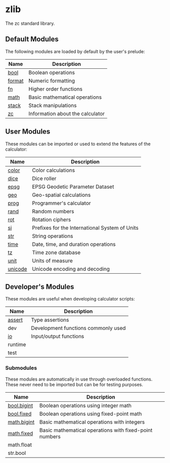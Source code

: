 # zlib

The zc standard library.

## Default Modules

The following modules are loaded by default by the user's prelude:

| Name                           | Description
|--------------------------------|--------------------------------------
| [bool](zlib/bool.md)           | Boolean operations
| [format](zlib/format.md)       | Numeric formatting
| [fn](zlib/fn.md)               | Higher order functions
| [math](zlib/math.md)           | Basic mathematical operations
| [stack](zlib/stack.md)         | Stack manipulations
| [zc](zlib/zc.md)               | Information about the calculator

## User Modules

These modules can be imported or used to extend the features of the
calculator:

| Name                           | Description
|--------------------------------|----------------------------------------
| [color](zlib/color.md)         | Color calculations
| [dice](zlib/dice.md)           | Dice roller
| [epsg](zlib/epsg.md)           | EPSG Geodetic Parameter Dataset
| [geo](zlib/geo.md)             | Geo-spatial calculations
| [prog](zlib/prog.md)           | Programmer's calculator
| [rand](zlib/rand.md)           | Random numbers
| [rot](zlib/rot.md)             | Rotation ciphers
| [si](zlib/si.md)               | Prefixes for the International System of Units
| [str](zlib/str.md)             | String operations
| [time](zlib/time.md)           | Date, time, and duration operations
| [tz](zlib/tz.md)               | Time zone database
| [unit](zlib/unit.md)           | Units of measure
| [unicode](zlib/unicode.md)     | Unicode encoding and decoding

## Developer's Modules

These modules are useful when developing calculator scripts:

| Name                           | Description
|--------------------------------|----------------------------------------
| [assert](zlib/assert.md)       | Type assertions
| dev                            | Development functions commonly used
| [io](zlib/io.md)               | Input/output functions
| runtime                        |
| test                           |

### Submodules

These modules are automatically in use through overloaded functions. These
never need to be imported but can be for testing purposes.

| Name                               | Description
|------------------------------------|----------------------------------------
| [bool.bigint](zlib/bool-bigint.md) | Boolean operations using integer math
| [bool.fixed](zlib/bool-fixed.md)   | Boolean operations using fixed-point math
| [math.bigint](zlib/math-bigint.md) | Basic mathematical operations with integers
| [math.fixed](zlib/math-fixed.md)   | Basic mathematical operations with fixed-point numbers
| math.float                         |
| str.bool                           |
